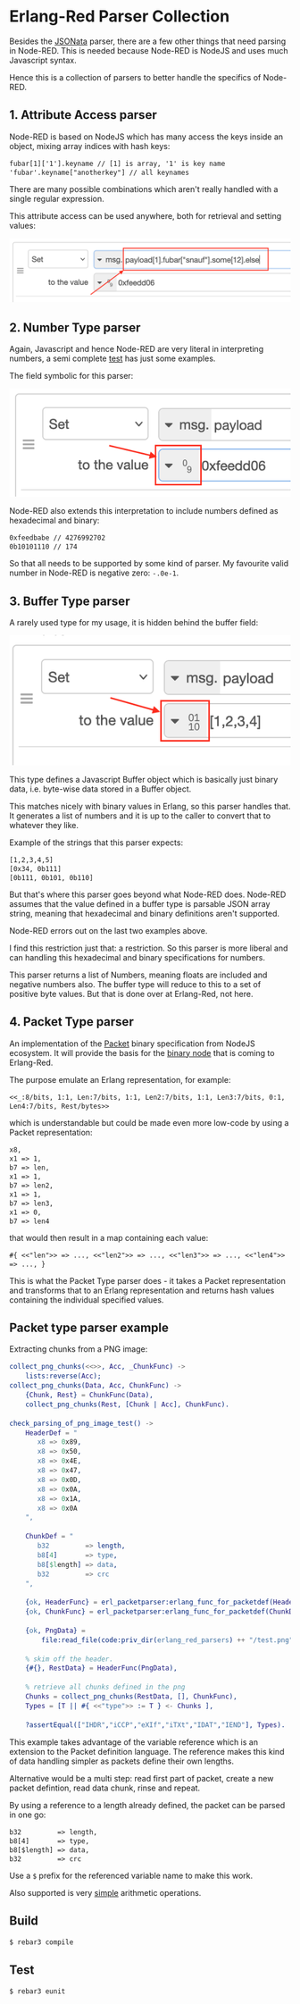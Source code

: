 Erlang-Red Parser Collection
=====

Besides the [JSONata](https://github.com/gorenje/erlang-red-jsonata) parser, there are a few other things that need parsing in Node-RED. This is needed because Node-RED is NodeJS and uses much Javascript syntax.

Hence this is a collection of parsers to better handle the specifics of Node-RED.

## 1. Attribute Access parser

Node-RED is based on NodeJS which has many access the keys inside an object, mixing array indices with hash keys:

    fubar[1]['1'].keyname // [1] is array, '1' is key name
    'fubar'.keyname["anotherkey"] // all keynames

There are many possible combinations which aren't really handled with a single regular expression.

This attribute access can be used anywhere, both for retrieval and setting values:

![attribute acce](.images/attributeaccess.png)

## 2. Number Type parser

Again, Javascript and hence Node-RED are very literal in interpreting numbers, a semi complete [test](https://flows.red-erik.org/f/fb50bac16667fc54) has just some examples.

The field symbolic for this parser:

![number field](.images/numberfieldsymblic.png)

Node-RED also extends this interpretation to include numbers defined as hexadecimal and binary:

    0xfeedbabe // 4276992702
    0b10101110 // 174

So that all needs to be supported by some kind of parser. My favourite valid number in Node-RED is negative zero: `-.0e-1`.

## 3. Buffer Type parser

A rarely used type for my usage, it is hidden behind the buffer field:

![buffer field symbolic](.images/bufferfieldsymbolic.png)

This type defines a Javascript Buffer object which is basically just binary data, i.e. byte-wise data stored in a Buffer object.

This matches nicely with binary values in Erlang, so this parser handles that. It generates a list of numbers and it is up to the caller to convert that to whatever they like.

Example of the strings that this parser expects:

    [1,2,3,4,5]
    [0x34, 0b111]
    [0b111, 0b101, 0b110]

But that's where this parser goes beyond what Node-RED does. Node-RED assumes that the value defined in a buffer type is parsable JSON array string, meaning that hexadecimal and binary definitions aren't supported.

Node-RED errors out on the last two examples above.

I find this restriction just that: a restriction. So this parser is more liberal and can handling this hexadecimal and binary specifications for numbers.

This parser returns a list of Numbers, meaning floats are included and negative numbers also. The buffer type will reduce to this to a set of positive byte values. But that is done over at Erlang-Red, not here.

## 4. Packet Type parser

An implementation of the [Packet](https://bigeasy.github.io/packet) binary specification from NodeJS ecosystem. It will provide the basis for the [binary node](https://flows.nodered.org/node/node-red-contrib-binary) that is coming to Erlang-Red.

The purpose emulate an Erlang representation, for example:

    <<_:8/bits, 1:1, Len:7/bits, 1:1, Len2:7/bits, 1:1, Len3:7/bits, 0:1, Len4:7/bits, Rest/bytes>>

which is understandable but could be made even more low-code by using a Packet representation:

    x8,
    x1 => 1,
    b7 => len,
    x1 => 1,
    b7 => len2,
    x1 => 1,
    b7 => len3,
    x1 => 0,
    b7 => len4

that would then result in a map containing each value:

    #{ <<"len">> => ..., <<"len2">> => ..., <<"len3">> => ..., <<"len4">> => ..., }

This is what the Packet Type parser does - it takes a Packet representation and transforms that to an Erlang representation and returns hash values containing the individual specified values.

Packet type parser example
----

Extracting chunks from a PNG image:

```erlang
collect_png_chunks(<<>>, Acc, _ChunkFunc) ->
    lists:reverse(Acc);
collect_png_chunks(Data, Acc, ChunkFunc) ->
    {Chunk, Rest} = ChunkFunc(Data),
    collect_png_chunks(Rest, [Chunk | Acc], ChunkFunc).

check_parsing_of_png_image_test() ->
    HeaderDef = "
       x8 => 0x89,
       x8 => 0x50,
       x8 => 0x4E,
       x8 => 0x47,
       x8 => 0x0D,
       x8 => 0x0A,
       x8 => 0x1A,
       x8 => 0x0A
    ",

    ChunkDef = "
       b32         => length,
       b8[4]       => type,
       b8[$length] => data,
       b32         => crc
    ",

    {ok, HeaderFunc} = erl_packetparser:erlang_func_for_packetdef(HeaderDef),
    {ok, ChunkFunc} = erl_packetparser:erlang_func_for_packetdef(ChunkDef),

    {ok, PngData} =
        file:read_file(code:priv_dir(erlang_red_parsers) ++ "/test.png"),

    % skim off the header.
    {#{}, RestData} = HeaderFunc(PngData),

    % retrieve all chunks defined in the png
    Chunks = collect_png_chunks(RestData, [], ChunkFunc),
    Types = [T || #{ <<"type">> := T } <- Chunks ],

    ?assertEqual(["IHDR","iCCP","eXIf","iTXt","IDAT","IEND"], Types).
```

This example takes advantage of the variable reference which is an extension to the Packet definition language. The reference makes this kind of data handling simpler as packets define their own lengths.

Alternative would be a multi step: read first part of packet, create a new packet defintion, read data chunk, rinse and repeat.

By using a reference to a length already defined, the packet can be parsed in one go:

```
b32         => length,
b8[4]       => type,
b8[$length] => data,
b32         => crc
```

Use a `$` prefix for the referenced variable name to make this work.

Also supported is very [simple](https://github.com/gorenje/erlang-red-type-parsers/commit/aa3edd08399e0722919b26ad0889929bf172b466) arithmetic operations.

Build
-----

    $ rebar3 compile

Test
-----

    $ rebar3 eunit
